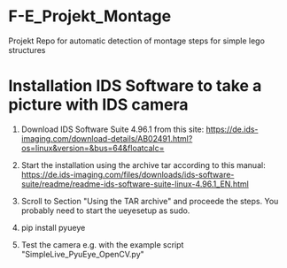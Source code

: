 # F-E_Projekt_Montage
Projekt Repo for automatic detection of montage steps for simple lego structures


# Installation IDS Software to take a picture with IDS camera

1. Download IDS Software Suite 4.96.1 from this site:
  https://de.ids-imaging.com/download-details/AB02491.html?os=linux&version=&bus=64&floatcalc=
  
2. Start the installation using the archive tar according to this manual:
  https://de.ids-imaging.com/files/downloads/ids-software-suite/readme/readme-ids-software-suite-linux-4.96.1_EN.html
  
  
3. Scroll to Section "Using the TAR archive" and proceede the steps.
   You probably need to start the ueyesetup as sudo.
  
4. pip install pyueye

5. Test the camera e.g. with the example script "SimpleLive_PyuEye_OpenCV.py"
